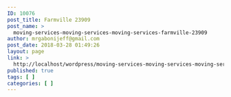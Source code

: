 ```yaml
---
ID: 10076
post_title: Farmville 23909
post_name: >
  moving-services-moving-services-moving-services-farmville-23909
author: mrgabonijeff@gmail.com
post_date: 2018-03-28 01:49:26
layout: page
link: >
  http://localhost/wordpress/moving-services-moving-services-moving-services-farmville-23909/
published: true
tags: [ ]
categories: [ ]
---
```

